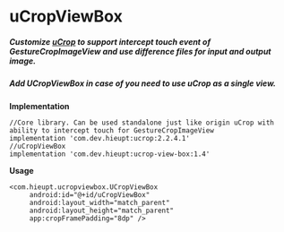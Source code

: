 # uCropViewBox
##### Customize [uCrop](https://github.com/Yalantis/uCrop) to support intercept touch event of GestureCropImageView and use difference files for input and output image.

##### Add UCropViewBox in case of you need to use uCrop as a single view.
**Implementation**
```
//Core library. Can be used standalone just like origin uCrop with ability to intercept touch for GestureCropImageView
implementation 'com.dev.hieupt:ucrop:2.2.4.1'
//uCropViewBox
implementation 'com.dev.hieupt:ucrop-view-box:1.4'
```
**Usage**
```
<com.hieupt.ucropviewbox.UCropViewBox
     android:id="@+id/uCropViewBox"
     android:layout_width="match_parent"
     android:layout_height="match_parent"
     app:cropFramePadding="8dp" />
```
